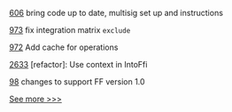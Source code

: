 
[606](https://github.com/hyperledger-labs/blockchain-carbon-accounting/pull/606) bring code up to date, multisig set up and instructions

[973](https://github.com/hyperledger/firefly/pull/973) fix integration matrix `exclude`

[972](https://github.com/hyperledger/firefly/pull/972) Add cache for operations

[2633](https://github.com/hyperledger/iroha/pull/2633) [refactor]: Use context in IntoFfi

[98](https://github.com/hyperledger/firefly-sandbox/pull/98) changes to support FF version 1.0


[See more >>>](https://start-here.hyperledger.org/pull-requests)
